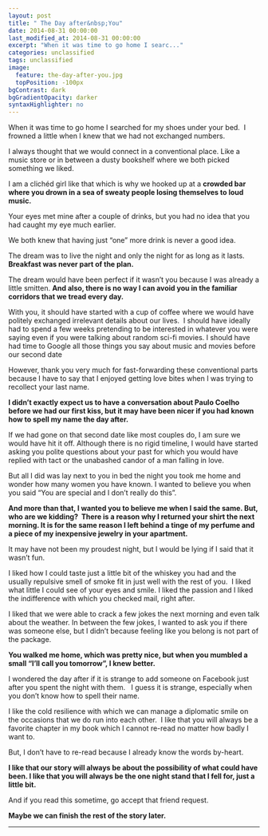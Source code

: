 ```yaml
---
layout: post
title: " The Day after&nbsp;You"
date: 2014-08-31 00:00:00
last_modified_at: 2014-08-31 00:00:00
excerpt: "When it was time to go home I searc..." 
categories: unclassified
tags: unclassified
image: 
  feature: the-day-after-you.jpg
  topPosition: -100px
bgContrast: dark
bgGradientOpacity: darker
syntaxHighlighter: no
---
```


				

			



						


		


			



		


When it was time to go home I searched for my shoes under your bed.  I frowned a little when I knew that we had not exchanged numbers.

I always thought that we would connect in a conventional place. Like a music store or in between a dusty bookshelf where we both picked something we liked.

I am a clichéd girl like that which is why we hooked up at a **crowded bar where you drown in a sea of sweaty people losing themselves to loud music.**

Your eyes met mine after a couple of drinks, but you had no idea that you had caught my eye much earlier.

We both knew that having just “one” more drink is never a good idea.

The dream was to live the night and only the night for as long as it lasts. **Breakfast was never part of the plan.** 

The dream would have been perfect if it wasn’t you because I was already a little smitten. **And also, there is no way I can avoid you in the familiar corridors that we tread every day.** 

With you, it should have started with a cup of coffee where we would have politely exchanged irrelevant details about our lives.  I should have ideally had to spend a few weeks pretending to be interested in whatever you were saying even if you were talking about random sci-fi movies. I should have had time to Google all those things you say about music and movies before our second date

However, thank you very much for fast-forwarding these conventional parts because I have to say that I enjoyed getting love bites when I was trying to recollect your last name.

**I didn’t exactly expect us to have a conversation about Paulo Coelho before we had our first kiss, but it may have been nicer if you had known how to spell my name the day after.**

If we had gone on that second date like most couples do, I am sure we would have hit it off. Although there is no rigid timeline, I would have started asking you polite questions about your past for which you would have replied with tact or the unabashed candor of a man falling in love.

But all I did was lay next to you in bed the night you took me home and wonder how many women you have known. I wanted to believe you when you said “You are special and I don’t really do this”.

**And more than that, I wanted you to believe me when I said the same. But, who are we kidding?  There is a reason why I returned your shirt the next morning. It is for the same reason I left behind a tinge of my perfume and a piece of my inexpensive jewelry in your apartment.** 

It may have not been my proudest night, but I would be lying if I said that it wasn’t fun.

I liked how I could taste just a little bit of the whiskey you had and the usually repulsive smell of smoke fit in just well with the rest of you.  I liked what little I could see of your eyes and smile. I liked the passion and I liked the indifference with which you checked mail, right after.

I liked that we were able to crack a few jokes the next morning and even talk about the weather. In between the few jokes, I wanted to ask you if there was someone else, but I didn’t because feeling like you belong is not part of the package.

**You walked me home, which was pretty nice, but when you mumbled a small “I’ll call you tomorrow”, I knew better.** 

I wondered the day after if it is strange to add someone on Facebook just after you spent the night with them.   I guess it is strange, especially when you don’t know how to spell their name.

I like the cold resilience with which we can manage a diplomatic smile on the occasions that we do run into each other.  I like that you will always be a favorite chapter in my book which I cannot re-read no matter how badly I want to.

But, I don’t have to re-read because I already know the words by-heart.

**I like that our story will always be about the possibility of what could have been. I like that you will always be the one night stand that I fell for, just a little bit.**

And if you read this sometime, go accept that friend request.

**Maybe we can finish the rest of the story later.** 

****

					

			

				
